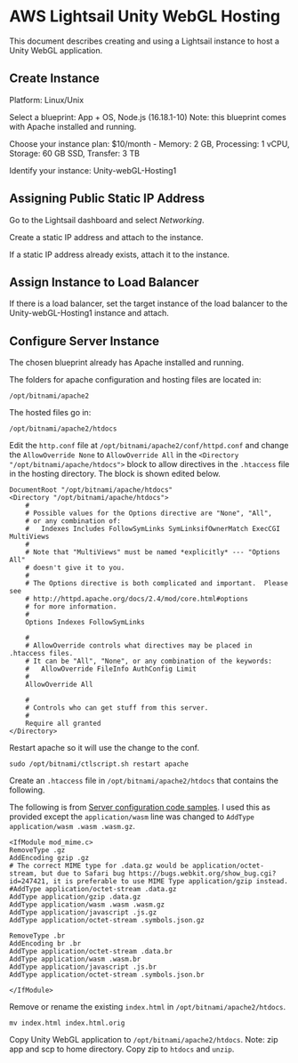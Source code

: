 # AWS Lightsail Unity WebGL Hosting

This document describes creating and using a Lightsail instance to host a Unity WebGL application.

## Create Instance

Platform: Linux/Unix

Select a blueprint: App + OS, Node.js (16.18.1-10) 
Note: this blueprint comes with Apache installed and running.

Choose your instance plan: $10/month - Memory: 2 GB, Processing: 1 vCPU, Storage: 60 GB SSD, Transfer: 3 TB

Identify your instance: Unity-webGL-Hosting1

## Assigning Public Static IP Address

Go to the Lightsail dashboard and select *Networking*.

Create a static IP address and attach to the instance.

If a static IP address already exists, attach it to the instance.

## Assign Instance to Load Balancer

If there is a load balancer, set the target instance of the load balancer to the Unity-webGL-Hosting1 instance and attach.

## Configure Server Instance

The chosen blueprint already has Apache installed and running.  

The folders for apache configuration and hosting files are located in:

```/opt/bitnami/apache2```

The hosted files go in:

```/opt/bitnami/apache2/htdocs```

Edit the ```http.conf``` file at ```/opt/bitnami/apache2/conf/httpd.conf``` and change the ```AllowOverride None``` to ```AllowOverride All``` in the ```<Directory "/opt/bitnami/apache/htdocs">``` block to allow directives in the ```.htaccess``` file in the hosting directory. The block is shown edited below.

```
DocumentRoot "/opt/bitnami/apache/htdocs"
<Directory "/opt/bitnami/apache/htdocs">
    #
    # Possible values for the Options directive are "None", "All",
    # or any combination of:
    #   Indexes Includes FollowSymLinks SymLinksifOwnerMatch ExecCGI MultiViews
    #
    # Note that "MultiViews" must be named *explicitly* --- "Options All"
    # doesn't give it to you.
    #
    # The Options directive is both complicated and important.  Please see
    # http://httpd.apache.org/docs/2.4/mod/core.html#options
    # for more information.
    #
    Options Indexes FollowSymLinks

    #
    # AllowOverride controls what directives may be placed in .htaccess files.
    # It can be "All", "None", or any combination of the keywords:
    #   AllowOverride FileInfo AuthConfig Limit
    #
    AllowOverride All 

    #
    # Controls who can get stuff from this server.
    #
    Require all granted
</Directory>
```

Restart apache so it will use the change to the conf.

```sudo /opt/bitnami/ctlscript.sh restart apache```

Create an ```.htaccess``` file in ```/opt/bitnami/apache2/htdocs``` that contains the following.

The following is from [Server configuration code samples](https://docs.unity3d.com/2023.1/Documentation/Manual/webgl-server-configuration-code-samples.html). I used this as provided except the ```application/wasm``` line was changed to ```AddType application/wasm .wasm .wasm.gz```. 

```
<IfModule mod_mime.c>
RemoveType .gz
AddEncoding gzip .gz
# The correct MIME type for .data.gz would be application/octet-stream, but due to Safari bug https://bugs.webkit.org/show_bug.cgi?id=247421, it is preferable to use MIME Type application/gzip instead.
#AddType application/octet-stream .data.gz
AddType application/gzip .data.gz
AddType application/wasm .wasm .wasm.gz
AddType application/javascript .js.gz
AddType application/octet-stream .symbols.json.gz

RemoveType .br
AddEncoding br .br
AddType application/octet-stream .data.br
AddType application/wasm .wasm.br
AddType application/javascript .js.br
AddType application/octet-stream .symbols.json.br

</IfModule>
```

Remove or rename the existing ```index.html``` in ```/opt/bitnami/apache2/htdocs```.

```mv index.html index.html.orig```

Copy Unity WebGL application to ```/opt/bitnami/apache2/htdocs```.
Note: zip app and scp to home directory. Copy zip to ```htdocs``` and ```unzip```.


